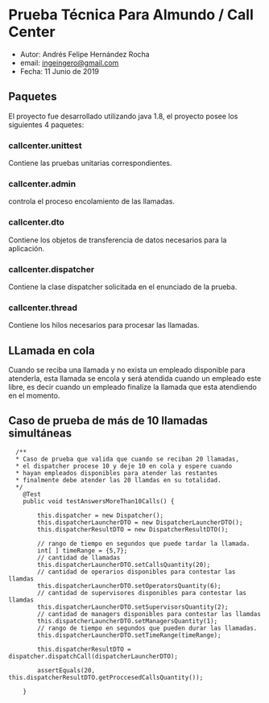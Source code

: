
# Prueba Técnica Para Almundo / Call Center
* Autor: Andrés Felipe Hernández Rocha
* email: ingeingero@gmail.com
* Fecha: 11 Junio de 2019

## Paquetes

El proyecto fue desarrollado utilizando java 1.8, el proyecto posee los siguientes 4 paquetes:

### callcenter.unittest

Contiene las pruebas unitarias correspondientes.

### callcenter.admin

controla el proceso encolamiento de las llamadas.

### callcenter.dto

Contiene los objetos de transferencia de datos necesarios para la aplicación.

### callcenter.dispatcher

Contiene la clase dispatcher solicitada en el enunciado de la prueba.

### callcenter.thread

Contiene los hilos necesarios para procesar las llamadas.

## LLamada en cola

Cuando se reciba una llamada y no exista un empleado disponible para atenderla, esta llamada se encola y será atendida cuando  un empleado este libre, es decir cuando un empleado finalize la llamada que esta atendiendo en el momento.

## Caso de prueba de más de 10 llamadas simultáneas

```
  /**
  * Caso de prueba que valida que cuando se reciban 20 llamadas, 
  * el dispatcher procese 10 y deje 10 en cola y espere cuando     
  * hayan empleados disponibles para atender las restantes
  * finalmente debe atender las 20 llamdas en su totalidad.
  */
	@Test
	public void testAnswersMoreThan10Calls() {
		
		this.dispatcher = new Dispatcher();
		this.dispatcherLauncherDTO = new DispatcherLauncherDTO();
		this.dispatcherResultDTO = new DispatcherResultDTO();
		
		// rango de tiempo en segundos que puede tardar la llamada.
		int[ ] timeRange = {5,7};
		// cantidad de llamadas
		this.dispatcherLauncherDTO.setCallsQuantity(20);
		// cantidad de operarios disponibles para contestar las llamdas
		this.dispatcherLauncherDTO.setOperatorsQuantity(6);
		// cantidad de supervisores disponibles para contestar las llamdas
		this.dispatcherLauncherDTO.setSupervisorsQuantity(2);
		// cantidad de managers disponibles para contestar las llamdas
		this.dispatcherLauncherDTO.setManagersQuantity(1);
		// rango de tiempo en segundos que pueden durar las llamadas.
		this.dispatcherLauncherDTO.setTimeRange(timeRange);
		
		this.dispatcherResultDTO = dispatcher.dispatchCall(dispatcherLauncherDTO);
		
		assertEquals(20, this.dispatcherResultDTO.getProccesedCallsQuantity());
		
	}
```


